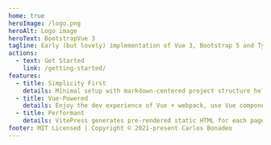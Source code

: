 ```yaml
---
home: true
heroImage: /logo.png
heroAlt: Logo image
heroText: BootstrapVue 3
tagline: Early (but lovely) implementation of Vue 3, Bootstrap 5 and Typescript
actions:
  - text: Get Started
    link: /getting-started/
features:
  - title: Simplicity First
    details: Minimal setup with markdown-centered project structure helps you focus on writing.
  - title: Vue-Powered
    details: Enjoy the dev experience of Vue + webpack, use Vue components in markdown, and develop custom themes with Vue.
  - title: Performant
    details: VitePress generates pre-rendered static HTML for each page, and runs as an SPA once a page is loaded.
footer: MIT Licensed | Copyright © 2021-present Carlos Bonadeo
---
```

